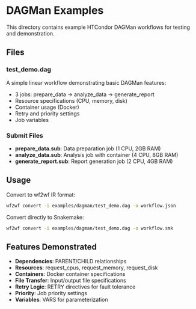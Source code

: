 # DAGMan Examples

This directory contains example HTCondor DAGMan workflows for testing and demonstration.

## Files

### test_demo.dag
A simple linear workflow demonstrating basic DAGMan features:
- 3 jobs: prepare_data → analyze_data → generate_report
- Resource specifications (CPU, memory, disk)
- Container usage (Docker)
- Retry and priority settings
- Job variables

### Submit Files
- **prepare_data.sub**: Data preparation job (1 CPU, 2GB RAM)
- **analyze_data.sub**: Analysis job with container (4 CPU, 8GB RAM)  
- **generate_report.sub**: Report generation job (2 CPU, 4GB RAM)

## Usage

Convert to wf2wf IR format:
```bash
wf2wf convert -i examples/dagman/test_demo.dag -o workflow.json
```

Convert directly to Snakemake:
```bash
wf2wf convert -i examples/dagman/test_demo.dag -o workflow.smk
```

## Features Demonstrated

- **Dependencies**: PARENT/CHILD relationships
- **Resources**: request_cpus, request_memory, request_disk
- **Containers**: Docker container specifications
- **File Transfer**: Input/output file specifications
- **Retry Logic**: RETRY directives for fault tolerance
- **Priority**: Job priority settings
- **Variables**: VARS for parameterization 